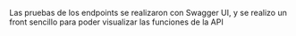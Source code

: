 Las pruebas de los endpoints se realizaron con Swagger UI, y se realizo un front sencillo para poder visualizar las funciones de la API 
